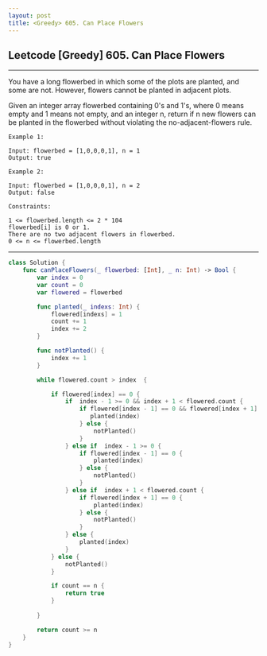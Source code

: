 ```yaml
---
layout: post
title: <Greedy> 605. Can Place Flowers
---
```



## Leetcode [Greedy] 605. Can Place Flowers
---
You have a long flowerbed in which some of the plots are planted, and some are not. However, flowers cannot be planted in adjacent plots.

Given an integer array flowerbed containing 0's and 1's, where 0 means empty and 1 means not empty, and an integer n, return if n new flowers can be planted in the flowerbed without violating the no-adjacent-flowers rule.

 
```
Example 1:   

Input: flowerbed = [1,0,0,0,1], n = 1   
Output: true   
```
```
Example 2:   

Input: flowerbed = [1,0,0,0,1], n = 2   
Output: false   
 ```
```
Constraints:

1 <= flowerbed.length <= 2 * 104   
flowerbed[i] is 0 or 1.   
There are no two adjacent flowers in flowerbed.   
0 <= n <= flowerbed.length   
```
---

~~~swift
class Solution {
    func canPlaceFlowers(_ flowerbed: [Int], _ n: Int) -> Bool {
        var index = 0
        var count = 0
        var flowered = flowerbed

        func planted(_ indexs: Int) {
            flowered[indexs] = 1
            count += 1
            index += 2
        }

        func notPlanted() {
            index += 1
        }

        while flowered.count > index  {

            if flowered[index] == 0 {
                if  index - 1 >= 0 && index + 1 < flowered.count {
                    if flowered[index - 1] == 0 && flowered[index + 1] == 0 {
                       planted(index)
                    } else {
                        notPlanted()
                    }
                } else if  index - 1 >= 0 {
                    if flowered[index - 1] == 0 {
                        planted(index)
                    } else {
                        notPlanted()
                    }
                } else if  index + 1 < flowered.count {
                    if flowered[index + 1] == 0 {
                        planted(index)
                    } else {
                        notPlanted()
                    }
                } else {
                    planted(index)
                }
            } else {
                notPlanted()
            }

            if count == n {
                return true
            }
            
        }

        return count >= n
    }
}
~~~
<script src="https://utteranc.es/client.js"
        repo="aske0115/blog-comments"
        issue-term="pathname"
        label="utterences"
        theme="github-light"
        crossorigin="anonymous"
        async>
</script>
